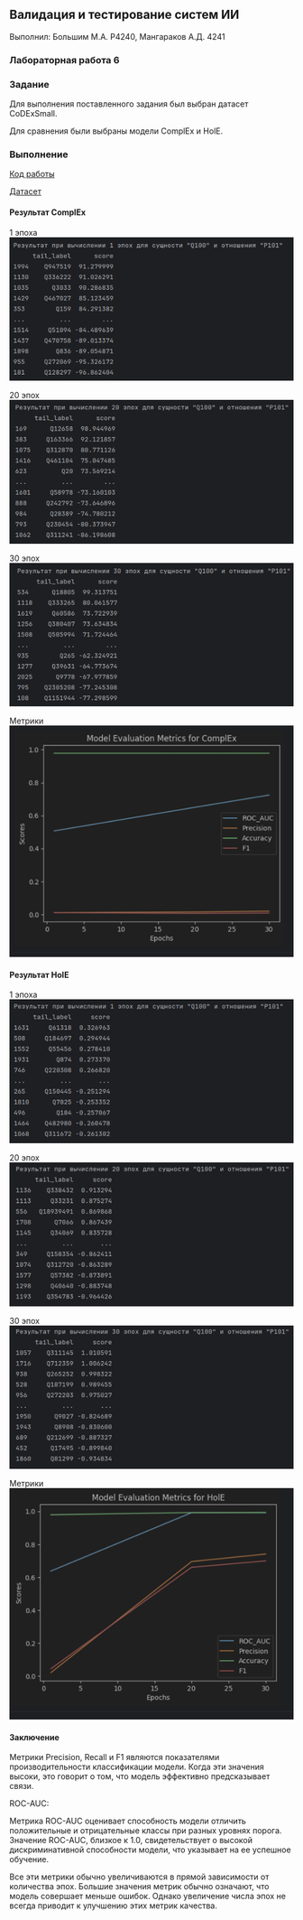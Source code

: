 ## Валидация и тестирование систем ИИ

Выполнил: Большим М.А. P4240, Мангараков А.Д. 4241

### Лабораторная работа 6

### Задание

Для выполнения поставленного задания был выбран датасет CoDExSmall.

Для сравнения были выбраны модели ComplEx и HolE.

### Выполнение

[Код работы](Lab6.ipynb)

[Датасет](https://pykeen.readthedocs.io/en/stable/api/pykeen.datasets.CoDExMedium.html#pykeen.datasets.CoDExMedium)

#### Результат ComplEx

1 эпоха
![1 ep](1%20ep%20complex.png)

20 эпох
![20 ep](20%20ep%20complex.png)

30 эпох
![30 ep](30%20ep%20complex.png)


Метрики
![metric](metric%20complex.png)

#### Результат HolE

1 эпоха
![1 ep](1%20ep%20hole.png)

20 эпох
![20 ep](20%20ep%20hole.png)

30 эпох
![30 ep](30%20ep%20hole.png)


Метрики
![metric](metric%20hole.png)

#### Заключение

Метрики Precision, Recall и F1 являются показателями производительности классификации модели. Когда эти значения высоки, это говорит о том, что модель эффективно предсказывает связи.

ROC-AUC:

Метрика ROC-AUC оценивает способность модели отличить положительные и отрицательные классы при разных уровнях порога. Значение ROC-AUC, близкое к 1.0, свидетельствует о высокой дискриминативной способности модели, что указывает на ее успешное обучение.

Все эти метрики обычно увеличиваются в прямой зависимости от количества эпох. Большие значения метрик обычно означают, что модель совершает меньше ошибок. Однако увеличение числа эпох не всегда приводит к улучшению этих метрик качества.
